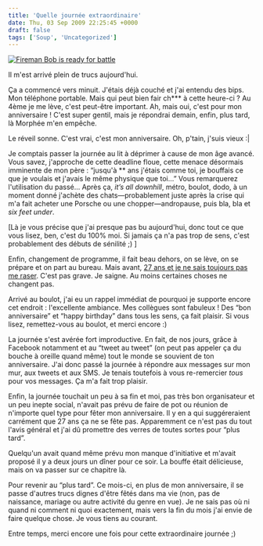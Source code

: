 ```yaml
---
title: 'Quelle journée extraordinaire'
date: Thu, 03 Sep 2009 22:25:45 +0000
draft: false
tags: ['Soup', 'Uncategorized']
---
```


[![Fireman Bob is ready for battle](http://farm3.static.flickr.com/2525/3883492283_dc1feb0150_m.jpg)](http://www.flickr.com/photos/madd0/3883492283/ "Fireman Bob is ready for battle by madd0, on Flickr")

Il m'est arrivé plein de trucs aujourd'hui.

Ça a commencé vers minuit. J'étais déjà couché et j'ai entendu des bips. Mon téléphone portable. Mais qui peut bien fair ch\*\*\* à cette heure-ci ? Au 4ème je me lève, c'est peut-être important. Ah, mais oui, c'est pour mon anniversaire ! C'est super gentil, mais je répondrai demain, enfin, plus tard, là Morphée m'en empêche.

Le réveil sonne. C'est vrai, c'est mon anniversaire. Oh, p'tain, j'suis vieux :|

Je comptais passer la journée au lit à déprimer à cause de mon âge avancé. Vous savez, j'approche de cette deadline floue, cette menace désormais imminente de mon père : “jusqu'à \*\* ans j'étais comme toi, je bouffais ce que je voulais et j'avais le même physique que toi…” Vous remarquerez l'utilisation du passé… Après ça, _it’s all downhill_, métro, boulot, dodo, à un moment donné j'achète des chats—probablement juste après la crise qui m'a fait acheter une Porsche ou une chopper—andropause, puis bla, bla et _six feet under_.

\[Là je vous précise que j'ai presque pas bu aujourd'hui, donc tout ce que vous lisez, ben, c'est du 100% moi. Si jamais ça n'a pas trop de sens, c'est probablement des débuts de sénilité ;) \]

Enfin, changement de programme, il fait beau dehors, on se lève, on se prépare et on part au bureau. Mais avant, [27 ans et je ne sais toujours pas me raser](http://www.flickr.com/photos/madd0/3883641931/). C'est pas grave. Je saigne. Au moins certaines choses ne changent pas.

Arrivé au boulot, j'ai eu un rappel immédiat de pourquoi je supporte encore cet endroit : l'excellente ambiance. Mes collègues sont fabuleux ! Des “bon anniversaire” et “happy birthday” dans tous les sens, ça fait plaisir. Si vous lisez, remettez-vous au boulot, et merci encore :)

La journée s'est avérée fort improductive. En fait, de nos jours, grâce à Facebook notamment et au “tweet au tweet” (on peut pas appeler ça du bouche à oreille quand même) tout le monde se souvient de ton anniversaire. J'ai donc passé la journée à répondre aux messages sur mon mur, aux tweets et aux SMS. Je tenais toutefois à vous re-remercier _tous_ pour vos messages. Ça m'a fait trop plaisir.

Enfin, la journée touchait un peu à sa fin et moi, pas très bon organisateur et un peu inepte social, n'avait pas prévu de faire de pot ou réunion de n'importe quel type pour fêter mon anniversaire. Il y en a qui suggéreraient carrément que 27 ans ça ne se fête pas. Apparemment ce n'est pas du tout l'avis général et j'ai dû promettre des verres de toutes sortes pour “plus tard”.

Quelqu'un avait quand même prévu mon manque d'initiative et m'avait proposé il y a deux jours un dîner pour ce soir. La bouffe était délicieuse, mais on va passer sur ce chapitre là.

Pour revenir au “plus tard”. Ce mois-ci, en plus de mon anniversaire, il se passe d'autres trucs dignes d'être fêtés dans ma vie (non, pas de naissance, mariage ou autre activité du genre en vue). Je ne sais pas où ni quand ni comment ni quoi exactement, mais vers la fin du mois j'ai envie de faire quelque chose. Je vous tiens au courant.

Entre temps, merci encore une fois pour cette extraordinaire journée ;)